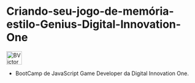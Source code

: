 # Criando-seu-jogo-de-memória-estilo-Genius-Digital-Innovation-One
  <img align="center" alt="BVictorsk-HTML" height="35" width="40" src="DIO.img">

- BootCamp de JavaScript Game Developer da Digital Innovation One.

